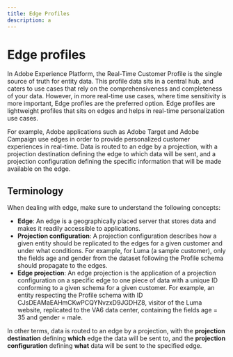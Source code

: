 ```yaml
---
title: Edge Profiles
description: a
---
```


# Edge profiles

In Adobe Experience Platform, the Real-Time Customer Profile is the single source of truth for entity data. This profile data sits in a central hub, and caters to use cases that rely on the comprehensiveness and completeness of your data. However, in more real-time use cases, where time sensitivity is more important, Edge profiles are the preferred option. Edge profiles are lightweight profiles that sits on edges and helps in real-time personalization use cases. 

For example, Adobe applications such as Adobe Target and Adobe Campaign use edges in order to provide personalized customer experiences in real-time. Data is routed to an edge by a projection, with a projection destination defining the edge to which data will be sent, and a projection configuration defining the specific information that will be made available on the edge. 

## Terminology

When dealing with edge, make sure to understand the following concepts:

- **Edge**: An edge is a geographically placed server that stores data and makes it readily accessible to applications.
- **Projection configuration**: A projection configuration describes how a given entity should be replicated to the edges for a given customer and under what conditions. For example, for Luma (a sample customer), only the fields age and gender from the dataset following the Profile schema should propagate to the edges.
- **Edge projection**: An edge projection is the application of a projection configuration on a specific edge to one piece of data with a unique ID conforming to a given schema for a given customer. For example, an entity respecting the Profile schema with ID CJsDEAMaEAHmCKwPCQYNvzxD9JGDHZ8, visitor of the Luma website, replicated to the VA6 data center, containing the fields age = 35 and gender = male.

In other terms, data is routed to an edge by a projection, with the **projection destination** defining **which** edge the data will be sent to, and the **projection configuration** defining **what** data will be sent to the specified edge.

